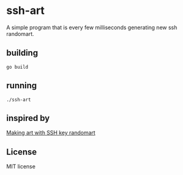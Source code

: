 # ssh-art

A simple program that is every few milliseconds generating new ssh randomart.



## building

```
go build
```



## running

```
./ssh-art
```



## inspired by

[Making art with SSH key randomart](https://blog.benjojo.co.uk/post/ssh-randomart-how-does-it-work-art)



## License

MIT license
